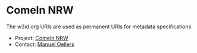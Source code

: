 # ComeIn NRW 

The w3id.org URIs are used as permanent URIs for metadata specifications

* Project: [ComeIn NRW](https://www.uni-due.de/comein)
* Contact: [Manuel Oellers](https://www.uni-due.de/comein/metaportal/)
